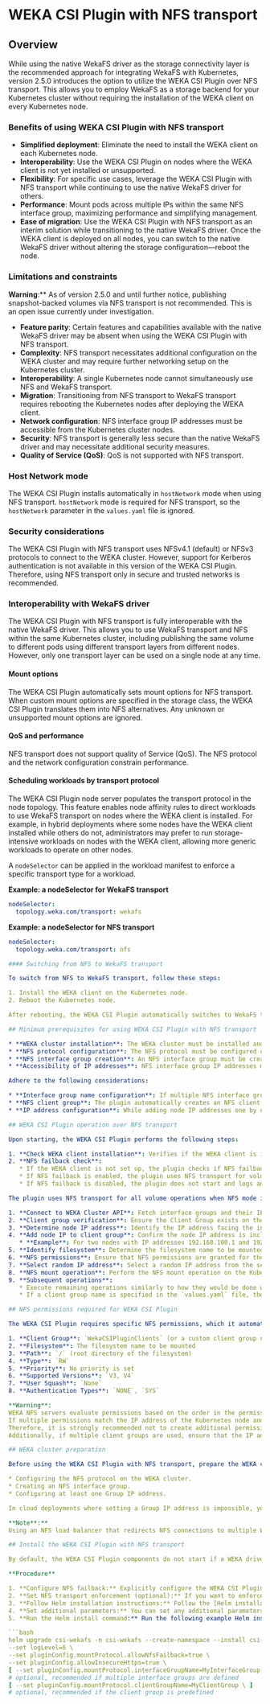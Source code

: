 # WEKA CSI Plugin with NFS transport

## Overview
While using the native WekaFS driver as the storage connectivity layer is the recommended approach for integrating WekaFS with Kubernetes, version 2.5.0 introduces the option to utilize the WEKA CSI Plugin over NFS transport. This allows you to employ WekaFS as a storage backend for your Kubernetes cluster without requiring the installation of the WEKA client on every Kubernetes node.

### Benefits of using WEKA CSI Plugin with NFS transport

* **Simplified deployment**: Eliminate the need to install the WEKA client on each Kubernetes node.
* **Interoperability**: Use the WEKA CSI Plugin on nodes where the WEKA client is not yet installed or unsupported.
* **Flexibility**: For specific use cases, leverage the WEKA CSI Plugin with NFS transport while continuing to use the native WekaFS driver for others.
* **Performance**: Mount pods across multiple IPs within the same NFS interface group, maximizing performance and simplifying management.
* **Ease of migration**: Use the WEKA CSI Plugin with NFS transport as an interim solution while transitioning to the native WekaFS driver. Once the WEKA client is deployed on all nodes, you can switch to the native WekaFS driver without altering the storage configuration—reboot the node.

### Limitations and constraints

**Warning**:**
As of version 2.5.0 and until further notice, publishing snapshot-backed volumes via NFS transport is not recommended. This is an open issue currently under investigation.

* **Feature parity**: Certain features and capabilities available with the native WekaFS driver may be absent when using the WEKA CSI Plugin with NFS transport.
* **Complexity**: NFS transport necessitates additional configuration on the WEKA cluster and may require further networking setup on the Kubernetes cluster.
* **Interoperability**: A single Kubernetes node cannot simultaneously use NFS and WekaFS transport.
* **Migration**: Transitioning from NFS transport to WekaFS transport requires rebooting the Kubernetes nodes after deploying the WEKA client.
* **Network configuration**: NFS interface group IP addresses must be accessible from the Kubernetes cluster nodes.
* **Security**: NFS transport is generally less secure than the native WekaFS driver and may necessitate additional security measures.
* **Quality of Service (QoS)**: QoS is not supported with NFS transport.

### Host Network mode

The WEKA CSI Plugin installs automatically in `hostNetwork` mode when using NFS transport. `hostNetwork` mode is required for NFS transport, so the `hostNetwork` parameter in the `values.yaml` file is ignored.

### Security considerations

The WEKA CSI Plugin with NFS transport uses NFSv4.1 (default) or NFSv3 protocols to connect to the WEKA cluster. However, support for Kerberos authentication is not available in this version of the WEKA CSI Plugin. Therefore, using NFS transport only in secure and trusted networks is recommended.

### Interoperability with WekaFS driver

The WEKA CSI Plugin with NFS transport is fully interoperable with the native WekaFS driver. This allows you to use WekaFS transport and NFS within the same Kubernetes cluster, including publishing the same volume to different pods using different transport layers from different nodes. However, only one transport layer can be used on a single node at any time.

#### Mount options

The WEKA CSI Plugin automatically sets mount options for NFS transport. When custom mount options are specified in the storage class, the WEKA CSI Plugin translates them into NFS alternatives. Any unknown or unsupported mount options are ignored.

#### QoS and performance

NFS transport does not support quality of Service (QoS). The NFS protocol and the network configuration constrain performance.

#### Scheduling workloads by transport protocol

The WEKA CSI Plugin node server populates the transport protocol in the node topology. This feature enables node affinity rules to direct workloads to use WekaFS transport on nodes where the WEKA client is installed. For example, in hybrid deployments where some nodes have the WEKA client installed while others do not, administrators may prefer to run storage-intensive workloads on nodes with the WEKA client, allowing more generic workloads to operate on other nodes.

A `nodeSelector` can be applied in the workload manifest to enforce a specific transport type for a workload.

**Example: a nodeSelector for WekaFS transport**

```yaml
nodeSelector:
  topology.weka.com/transport: wekafs
```

**Example: a nodeSelector for NFS transport**

```yaml
nodeSelector:
  topology.weka.com/transport: nfs

#### Switching from NFS to WekaFS transport

To switch from NFS to WekaFS transport, follow these steps:

1. Install the WEKA client on the Kubernetes node.
2. Reboot the Kubernetes node.

After rebooting, the WEKA CSI Plugin automatically switches to WekaFS transport. Existing volumes can be reattached to the pods without any changes.

## Minimum prerequisites for using WEKA CSI Plugin with NFS transport

* **WEKA cluster installation**: The WEKA cluster must be installed and configured.
* **NFS protocol configuration**: The NFS protocol must be configured on the WEKA cluster.
* **NFS interface group creation**: An NFS interface group must be created on the WEKA cluster.
* **Accessibility of IP addresses**: NFS interface group IP addresses must be accessible from the Kubernetes cluster nodes.

Adhere to the following considerations:

* **Interface group name configuration**: If multiple NFS interface groups are defined, set the `pluginConfig.mountProtocol.interfaceGroupName` parameter to the desired NFS interface group name in the `values.yaml` file. An arbitrary NFS interface group is used if this parameter is not set, which may lead to performance or networking issues.
* **NFS client group**: The plugin automatically creates an NFS client group called `WekaCSIPluginClients`. The Kubernetes node IP address is added to this group during each volume creation or publishing.
* **IP address configuration**: While adding node IP addresses one by one is the most secure method for configuring the NFS client group, it can be cumbersome for large deployments. In such cases, a network range (CIDR) is recommended. Predefine the NFS client group with a network range in the WEKA cluster, then specify the NFS client group name using the `pluginConfig.mountProtocol.nfsClientGroupName` parameter in the `values.yaml` file.

## WEKA CSI Plugin operation over NFS transport

Upon starting, the WEKA CSI Plugin performs the following steps:

1. **Check WEKA client installation**: Verifies if the WEKA client is installed on the Kubernetes node.
2. **NFS failback check**:
   * If the WEKA client is not set up, the plugin checks if NFS failback is enabled or if NFS use is forced.
   * If NFS failback is enabled, the plugin uses NFS transport for volume provisioning and publishing.
   * If NFS failback is disabled, the plugin does not start and logs an error message. See the section to enable NFS failback.

The plugin uses NFS transport for all volume operations when NFS mode is enabled. For any volume creation or publishing request, the WEKA CSI plugin performs the following:

1. **Connect to WEKA Cluster API**: Fetch interface groups and their IP addresses. If an interface group name is specified in the `values.yaml` file, the plugin uses that; otherwise, it selects an arbitrary interface group.
2. **Client group verification**: Ensure the Client Group exists on the WEKA cluster. If it does not, the plugin creates it.
3. **Determine node IP address**: Identify the IP address facing the interface group IP addresses by checking the node's network configuration. The plugin issues a UDP connection to one of the interface group IP addresses, using the determined source IP address as the node IP address.
4. **Add node IP to client group**: Confirm the node IP address is included in the Client Group. If not, the plugin adds it. This step is skipped if the Client Group already contains the node IP address or a matching CIDR definition.
   * **Example**: For two nodes with IP addresses 192.168.100.1 and 192.168.200.1, if the Client Group has a rule for 192.168.100.0/255.255.255.0, no new rule is added for the first node. However, a new rule 192.168.200.1/255.255.255.255 is created for the second node.
5. **Identify filesystem**: Determine the filesystem name to be mounted from StorageClass parameters (during provisioning) or the Volume Handle (when publishing an existing volume).
6. **NFS permissions**: Ensure that NFS permissions are granted for the Client Group to access the filesystem. If permissions are not set, the plugin establishes them. If permissions are already in place, this step is skipped.
7. **Select random IP address**: Select a random IP address from the selected NFS interface group to mount the filesystem.
8. **NFS mount operation**: Perform the NFS mount operation on the Kubernetes node using the selected IP address and filesystem name.
9. **Subsequent operations**:
   * Execute remaining operations similarly to how they would be done with the native WekaFS driver.
   * If a client group name is specified in the `values.yaml` file, the plugin uses that name; otherwise, it defaults to the `WekaCSIPluginClients` client group.

## NFS permissions required for WEKA CSI Plugin

The WEKA CSI Plugin requires specific NFS permissions, which it automatically configures on the WEKA cluster. These permissions are as follows:

1. **Client Group**: `WekaCSIPluginClients` (or a custom client group name if specified in the `values.yaml` file)
2. **Filesystem**: The filesystem name to be mounted
3. **Path**: `/` (root directory of the filesystem)
4. **Type**: `RW`
5. **Priority**: No priority is set
6. **Supported Versions**: `V3, V4`
7. **User Squash**: `None`
8. **Authentication Types**: `NONE`, `SYS`

**Warning**:
WEKA NFS servers evaluate permissions based on the order in the permissions list.
If multiple permissions match the IP address of the Kubernetes node and filesystem, a conflict may occur.
Therefore, it is strongly recommended not to create additional permissions for the same filesystem.
Additionally, if multiple client groups are used, ensure that the IP addresses of the groups do not overlap.

## WEKA cluster preparation

Before using the WEKA CSI Plugin with NFS transport, prepare the WEKA cluster for NFS access. This preparation involves:

* Configuring the NFS protocol on the WEKA cluster.
* Creating an NFS interface group.
* Configuring at least one Group IP address.

In cloud deployments where setting a Group IP address is impossible, you can use the WEKA server IP addresses instead. In this case, set the IP addresses through the API secret to replace the Group IP addresses. This configuration can be done by providing the `nfsTargetIps` parameter in the API secret. For more details, see [API secret example](../examples/common/csi-wekafs-api-secret.yaml).

**Note**:**
Using an NFS load balancer that redirects NFS connections to multiple WEKA servers (also known as NFSv4 directory referrals) is not supported.

## Install the WEKA CSI Plugin with NFS transport

By default, the WEKA CSI Plugin components do not start if a WEKA driver is detected on a Kubernetes node. This prevents potential misconfigurations where volumes may be provisioned or published on a node without an installed WEKA client.

**Procedure**

1. **Configure NFS failback:** Explicitly configure the WEKA CSI Plugin to use NFS failback by setting the `pluginConfig.mountProtocol.allowNfsFailback` parameter to `true` in the `values.yaml` file.
2. **Set NFS transport enforcement (optional):** If you want to enforce the use of NFS transport even when the WEKA client is installed on the node, set the `pluginConfig.mountProtocol.useNfs` parameter to `true`. This option is recommended for testing purposes only.
3. **Follow Helm installation instructions:** Follow the [Helm installation instructions](../charts/csi-wekafsplugin/README.md) to install the WEKA CSI Plugin. Most installation steps are similar to those for the native WekaFS driver.
4. **Set additional parameters:** You can set any additional parameters in the `values.yaml` file or pass them as command-line arguments to the Helm install command.
5. **Run the Helm install command:** Run the following example Helm install command for using NFS transport:

```bash
helm upgrade csi-wekafs -n csi-wekafs --create-namespace --install csi-wekafs/csi-wekafsplugin csi-wekafs \
--set logLevel=6 \
--set pluginConfig.mountProtocol.allowNfsFailback=true \
--set pluginConfig.allowInsecureHttps=true \
[ --set pluginConfig.mountProtocol.interfaceGroupName=MyInterfaceGroup \ ] 
# optional, recommended if multiple interface groups are defined
[ --set pluginConfig.mountProtocol.clientGroupName=MyClientGroup \ ]    
# optional, recommended if the client group is predefined
```
